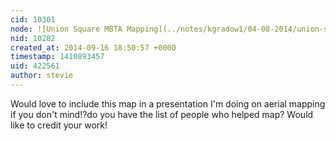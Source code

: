 ```yaml
---
cid: 10301
node: ![Union Square MBTA Mapping](../notes/kgradow1/04-08-2014/union-square-mbta-mapping)
nid: 10282
created_at: 2014-09-16 18:50:57 +0000
timestamp: 1410893457
uid: 422561
author: stevie
---
```


Would love to include this map in a presentation I'm doing on aerial mapping if you don't mind!?do you have the list of people who helped map? Would like to credit your work! 